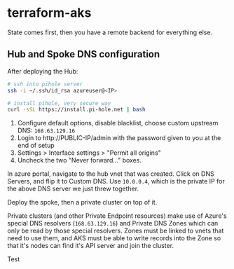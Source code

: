 # terraform-aks

State comes first, then you have a remote backend for everything else.


## Hub and Spoke DNS configuration

After deploying the Hub:

```bash
# ssh into pihole server
ssh -i ~/.ssh/id_rsa azureuser@<IP>

# install pihole, very secure way
curl -sSL https://install.pi-hole.net | bash
```

1. Configure default options, disable blacklist, choose custom upstream DNS: `168.63.129.16`
2. Login to http://PUBLIC-IP/admin with the password given to you at the end of setup
3. Settings > Interface settings > "Permit all origins"
4. Uncheck the two "Never forward..." boxes.

In azure portal, navigate to the hub vnet that was created. Click on DNS Servers, and flip it to Custom DNS. Use `10.0.0.4`, which is the private IP for the above DNS server we just threw together.

Deploy the spoke, then a private cluster on top of it.

Private clusters (and other Private Endpoint resources) make use of Azure's special DNS resolvers (`168.63.129.16`) and Private DNS Zones which can only be read by those special resolvers. Zones must be linked to vnets that need to use them, and AKS must be able to write records into the Zone so that it's nodes can find it's API server and join the cluster.

Test
